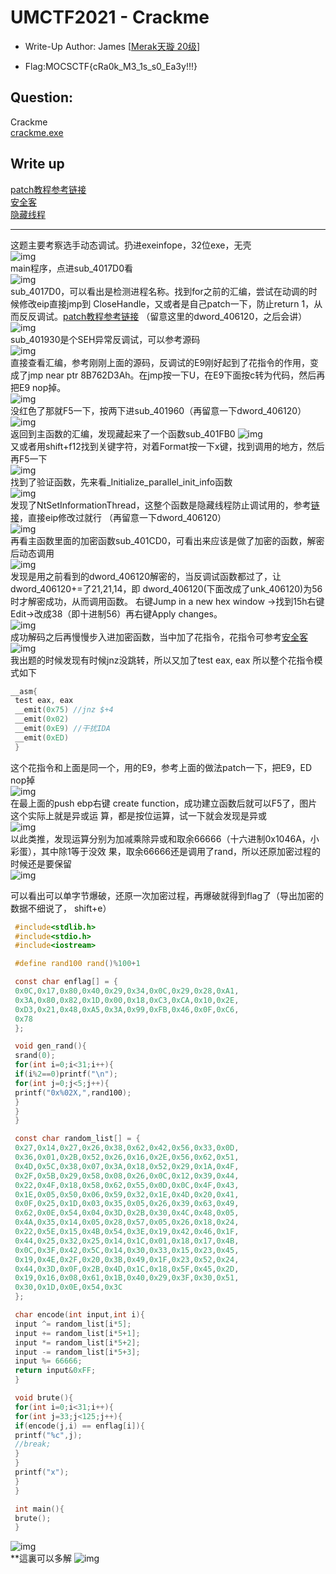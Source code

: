 
# UMCTF2021 - Crackme

- Write-Up Author: James \[[Merak天璇 20级](https://we.buptmerak.cn/)\]

- Flag:MOCSCTF{cRa0k_M3_1s_s0_Ea3y!!!}

## **Question:**
Crackme  
[crackme.exe](./crackme.exe)
## Write up
[patch教程参考链接](https://blog.csdn.net/hgy413/article/details/50650232)  
[安全客](https://www.anquanke.com/post/id/208682)  
[隐藏线程](https://blog.csdn.net/Simon798/article/details/103161482)

---

这题主要考察选⼿动态调试。扔进exeinfope，32位exe，⽆壳  
![img](./img/1.png)  
main程序，点进sub_4017D0看  
![img](./img/2.png)  
sub_4017D0，可以看出是检测进程名称。找到for之前的汇编，尝试在动调的时候修改eip直接jmp到
CloseHandle，⼜或者是⾃⼰patch⼀下，防⽌return 1，从⽽反反调试。[patch教程参考链接](https://blog.csdn.net/hgy413/article/details/50650232)
（留意这⾥的dword_406120，之后会讲）  
![img](./img/3.png)  
sub_401930是个SEH异常反调试，可以参考源码  
![img](./img/4.png)  
直接查看汇编，参考刚刚上⾯的源码，反调试的E9刚好起到了花指令的作⽤，变成了jmp near ptr
8B762D3Ah。在jmp按⼀下U，在E9下⾯按c转为代码，然后再把E9 nop掉。  
![img](./img/5.png)  
没红⾊了那就F5⼀下，按两下进sub_401960（再留意⼀下dword_406120） 
![img](./img/6.png)  
返回到主函数的汇编，发现藏起来了⼀个函数sub_401FB0
![img](./img/7.png)  
⼜或者⽤shift+f12找到关键字符，对着Format按⼀下x键，找到调⽤的地⽅，然后再F5⼀下   
![img](./img/8.png)  
找到了验证函数，先来看_Initialize_parallel_init_info函数  
![img](./img/9.png)  
发现了NtSetInformationThread，这整个函数是隐藏线程防⽌调试⽤的，参考[链接](https://blog.csdn.net/Simon798/article/details/103161482)，直接eip修改过就⾏
（再留意⼀下dword_406120）  
![img](./img/10.png)  
再看主函数⾥⾯的加密函数sub_401CD0，可看出来应该是做了加密的函数，解密后动态调⽤  
![img](./img/11.png)  
发现是⽤之前看到的dword_406120解密的，当反调试函数都过了，让dword_406120+=了21,21,14，即
dword_406120(下⾯改成了unk_406120)为56时才解密成功，从⽽调⽤函数。
右键Jump in a new hex window ->找到15h右键Edit->改成38（即⼗进制56）再右键Apply
changes。  
![img](./img/12.png)  
成功解码之后再慢慢步⼊进加密函数，当中加了花指令，花指令可参考[安全客](https://www.anquanke.com/post/id/208682)  
![img](./img/13.png)  
我出题的时候发现有时候jnz没跳转，所以⼜加了test eax, eax
所以整个花指令模式如下
```c
__asm{
 test eax, eax
 __emit(0x75) //jnz $+4
 __emit(0x02)
 __emit(0xE9) //⼲扰IDA
 __emit(0xED)
 }
```

这个花指令和上⾯是同⼀个，⽤的E9，参考上⾯的做法patch⼀下，把E9，ED nop掉  
![img](./img/14.png)  
在最上⾯的push ebp右键 create function，成功建⽴函数后就可以F5了，图⽚这个实际上就是异或运
算，都是按位运算，试⼀下就会发现是异或  
![img](./img/15.png)  
以此类推，发现运算分别为加减乘除异或和取余66666（⼗六进制0x1046A，⼩彩蛋），其中除1等于没效
果，取余66666还是调⽤了rand，所以还原加密过程的时候还是要保留  
![img](./img/16.png)  

可以看出可以单字节爆破，还原⼀次加密过程，再爆破就得到flag了（导出加密的数据不细说了，
shift+e）
```c
 #include<stdlib.h>
 #include<stdio.h>
 #include<iostream>

 #define rand100 rand()%100+1

 const char enflag[] = {
 0x0C,0x17,0x80,0x40,0x29,0x34,0x0C,0x29,0x28,0xA1,
 0x3A,0x80,0x82,0x1D,0x00,0x18,0xC3,0xCA,0x10,0x2E,
 0xD3,0x21,0x48,0xA5,0x3A,0x99,0xFB,0x46,0x0F,0xC6,
 0x78
 };

 void gen_rand(){
 srand(0);
 for(int i=0;i<31;i++){
 if(i%2==0)printf("\n");
 for(int j=0;j<5;j++){
 printf("0x%02X,",rand100);
 }
 }
 }

 const char random_list[] = {
 0x27,0x14,0x27,0x26,0x38,0x62,0x42,0x56,0x33,0x0D,
 0x36,0x01,0x2B,0x52,0x26,0x16,0x2E,0x56,0x62,0x51,
 0x4D,0x5C,0x38,0x07,0x3A,0x18,0x52,0x29,0x1A,0x4F,
 0x2F,0x5B,0x29,0x58,0x08,0x26,0x0C,0x12,0x39,0x44,
 0x22,0x4F,0x18,0x58,0x62,0x55,0x0D,0x0C,0x4F,0x43,
 0x1E,0x05,0x50,0x06,0x59,0x32,0x1E,0x4D,0x20,0x41,
 0x0F,0x25,0x1D,0x03,0x35,0x05,0x26,0x39,0x63,0x49,
 0x62,0x0E,0x54,0x04,0x3D,0x2B,0x30,0x4C,0x48,0x05,
 0x4A,0x35,0x14,0x05,0x28,0x57,0x05,0x26,0x18,0x24,
 0x22,0x5E,0x15,0x4B,0x54,0x3E,0x19,0x42,0x46,0x1F,
 0x44,0x25,0x32,0x25,0x14,0x1C,0x01,0x18,0x17,0x4B,
 0x0C,0x3F,0x42,0x5C,0x14,0x30,0x33,0x15,0x23,0x45,
 0x19,0x4E,0x2F,0x20,0x3B,0x49,0x1F,0x23,0x52,0x24,
 0x44,0x3D,0x0F,0x2B,0x4D,0x1C,0x18,0x5F,0x45,0x2D,
 0x19,0x16,0x08,0x61,0x1B,0x40,0x29,0x3F,0x30,0x51,
 0x30,0x1D,0x0E,0x54,0x3C
 };

 char encode(int input,int i){
 input ^= random_list[i*5];
 input += random_list[i*5+1];
 input *= random_list[i*5+2];
 input -= random_list[i*5+3];
 input %= 66666;
 return input&0xFF;
 }

 void brute(){
 for(int i=0;i<31;i++){
 for(int j=33;j<125;j++){
 if(encode(j,i) == enflag[i]){
 printf("%c",j);
 //break;
 }
 }
 printf("x");
 }
 }

 int main(){
 brute();
 }

```
![img](./img/17.png)  
**這裏可以多解
![img](./img/18.png)
